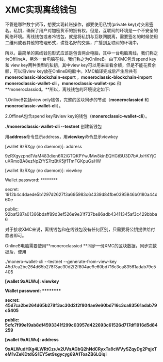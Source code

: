 # XMC实现离线钱包

不管是哪种数字货币，想要实现转账操作，都要使用私钥\(private key\)对交易签名。私钥，确保了用户对加密货币的拥有权。但是，互联网的环境是一个不安全的网络环境。离线钱包或者冷钱包，就是将私钥与互联网脱离，需要签名的时候使用二维码或者其他的物理形式，讲签名好的交易，广播到互联网的环境中。

所以，最简单的离线钱包形式应该是包含两台电脑，其中一台电脑离线，我们称之为OfflineA，另外一台电脑在线，我们称之为OnlineB。由于XMC包含spend key 和 view key两种类型的私钥，其中view key可以用来查看余额，但是不能花费余额，可以将view key放在OnlineB电脑中。XMC编译完成后产生后共有**moneroclassic-blockchain-export** ，**moneroclassic-blockchain-import moneroclassic-wallet-cli ，moneroclassic-wallet-rpc**  和 **moneroclassicd。**所以，离线钱包的环境设定如下:

1.OnlineB包括view only钱包，完整的区块同步的节点（**moneroclassicd** 和**moneroclassic-wallet-cli**）。

2.OffineA包含spend key和view key的钱包（**moneroclassic-wallet-cli**）。

**./moneroclassic-wallet-cli --testnet** 创建新钱包

用**address**命令显示address，用**viewkey**命令显示viewkey



\[wallet 9zRXgy \(no daemon\)\]: address

9zRXgyzpnd1VaM483dien6R2iGTQKPYwJMw8kinEQHGtBU3D7bAJxHKYjCuXRmoBA8ezNpZfYS7rzBtK5jf1TmFGKpuGaHW

\[wallet 9zRXgy \(no daemon\)\]: viewkey

Wallet password: \*\*\*\*\*\*\*\*

secret: 1912b4c4daede5b1297d2627f3a695983c64339d84fbe0395946b0180a44d60e

public: 92baf287a01366bdaff89d3ef526e9e31f737be86adb43411345af3c429bbba6





对于接收XMC来说，离线钱包和在线钱包没有任何区别，只需要将公钥提供给付款者即可。

OnlineB电脑需要使用**moneroclassicd **同步一份XMC的区块数据，同步完数据后，使用

./monero-wallet-cli --testnet --generate-from-view-key 45d7ca2be264d65b278f3ac30d2f2f804ae9e60bd716c3ca83561adab79c5405

**\[wallet 9xALWu\]: viewkey**

**Wallet password: \*\*\*\*\*\*\*\***

**secret: 45d7ca2be264d65b278f3ac30d2f2f804ae9e60bd716c3ca83561adab79c5405**

**public: 5cfc7f99e19ab8df4593341f299c03957d422693c61526d717df1916d5d84259**

**\[wallet 9xALWu\]: address**

**9xALWudHXg4LWRtCzrJv2UVsAGbQ2hNdCRyxTa9cWVySZqyDg2PqjxTeM1vZeKDtdGS1EY5et9sgycyg69A1ToaZB6LQiqi**

